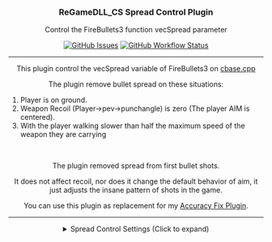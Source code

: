<h3 align="center">ReGameDLL_CS Spread Control Plugin</h3>

<p align="center">Control the FireBullets3 function vecSpread parameter</p>

<p align="center">
    <a href="https://github.com/SmileYzn/spread/issues"><img alt="GitHub Issues" src="https://img.shields.io/github/issues-raw/smileyzn/spread?style=flat-square"></a>
    <a href="https://github.com/SmileYzn/spread/actions"><img alt="GitHub Workflow Status" src="https://img.shields.io/github/actions/workflow/status/SmileYzn/spread/build.yml?branch=main&label=Build&style=flat-square"></a>
</p>

<hr>

<p align="center">This plugin control the vecSpread variable of FireBullets3 on <a href="https://github.com/rehlds/ReGameDLL_CS/blob/master/regamedll/dlls/cbase.cpp#L1268" target="_blank">cbase.cpp</a></p>
<p align="center">The plugin remove bullet spread on these situations:</p>
<ol>
  <li>Player is on ground.</li>
  <li>Weapon Recoil (Player->pev->punchangle) is zero (The player AIM is centered).</li>
  <li>With the player walking slower than half the maximum speed of the weapon they are carrying</li>
</ol>

<br>

<p align="center">The plugin removed spread from first bullet shots.</p>
<p align="center">It does not affect recoil, nor does it change the default behavior of aim, it just adjusts the insane pattern of shots in the game.</p>
<p align="center">You can use this plugin as replacement for my <a href="https://github.com/smileYzn/accuracyfix" target="_blank">Accuracy Fix Plugin</a>.</p>

<hr>

<details>
  <summary align="center">Spread Control Settings (Click to expand)</summary><br>
    
```
// Activate Spread Control Plugin
//
// 0 Disable
// 1 Enable
//
// Default "1"
sc_active "1"
```
</details>
